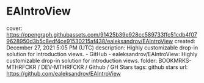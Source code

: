 # EAIntroView

cover: https://opengraph.githubassets.com/91425b39e928cc589733ffc51cdb4f079628950d3b5c8edf4ce91530215af438/ealeksandrov/EAIntroView
created: December 27, 2021 5:05 PM (UTC)
description: Highly customizable drop-in solution for introduction views. - GitHub - ealeksandrov/EAIntroView: Highly customizable drop-in solution for introduction views.
folder: BOOKMRKS-MTHRFCKR / DEV-MTHRFCKR / Github / GH Stars
tags: github stars
url: https://github.com/ealeksandrov/EAIntroView